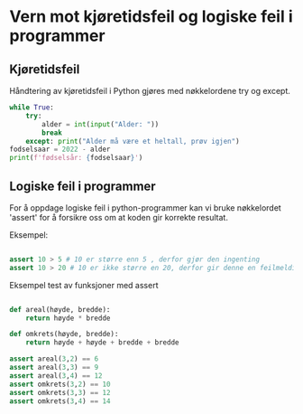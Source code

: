 # Vern mot kjøretidsfeil og logiske feil i programmer

## Kjøretidsfeil 

Håndtering av kjøretidsfeil i Python gjøres med nøkkelordene try og except.

```python
while True: 
    try:
        alder = int(input("Alder: "))
        break
    except: print("Alder må være et heltall, prøv igjen")
fodselsaar = 2022 - alder
print(f'fødselsår: {fodselsaar}')

```

## Logiske feil i programmer 

For å oppdage logiske feil i python-programmer kan vi bruke nøkkelordet 'assert' for å forsikre oss om at koden gir korrekte resultat.

Eksempel:

```python 

assert 10 > 5 # 10 er større enn 5 , derfor gjør den ingenting 
assert 10 > 20 # 10 er ikke større en 20, derfor gir denne en feilmelding

```

Eksempel test av funksjoner med assert 

```python

def areal(høyde, bredde):
    return høyde * bredde

def omkrets(høyde, bredde):
    return høyde + høyde + bredde + bredde

assert areal(3,2) == 6
assert areal(3,3) == 9
assert areal(3,4) == 12
assert omkrets(3,2) == 10
assert omkrets(3,3) == 12
assert omkrets(3,4) == 14

```
